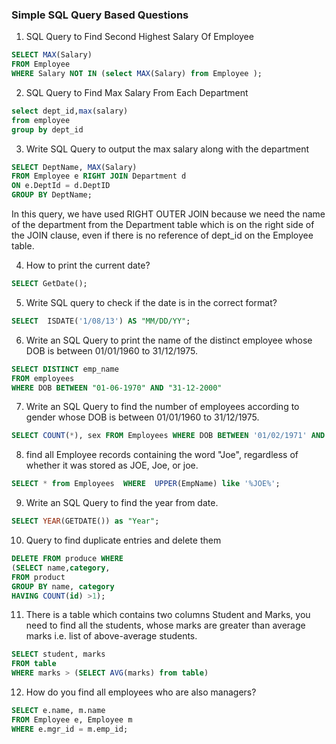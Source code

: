 ### Simple SQL Query Based Questions

1. SQL Query to Find Second Highest Salary Of Employee

```sql
SELECT MAX(Salary) 
FROM Employee 
WHERE Salary NOT IN (select MAX(Salary) from Employee ); 
```

2. SQL Query to Find Max Salary From Each Department

```sql
select dept_id,max(salary)
from employee
group by dept_id  
```

3. Write SQL Query to output the max salary along with the department

```sql
SELECT DeptName, MAX(Salary) 
FROM Employee e RIGHT JOIN Department d 
ON e.DeptId = d.DeptID 
GROUP BY DeptName;
```
In this query, we have used RIGHT OUTER JOIN because we need the name of the department from the Department table which is on the right side of the JOIN clause, even if there is no reference of dept_id on the Employee table. 

4. How to print the current date?

```sql
SELECT GetDate(); 
```

5. Write SQL query to check if the date is in the correct format?

```sql
SELECT  ISDATE('1/08/13') AS "MM/DD/YY"; 
```

6. Write an SQL Query to print the name of the distinct employee whose DOB is between 01/01/1960 to 31/12/1975.

```sql
SELECT DISTINCT emp_name
FROM employees
WHERE DOB BETWEEN "01-06-1970" AND "31-12-2000"
```

7. Write an SQL Query to find the number of employees according to gender whose DOB is between 01/01/1960 to 31/12/1975.

```sql
SELECT COUNT(*), sex FROM Employees WHERE DOB BETWEEN '01/02/1971' AND '31/12/1975' GROUP BY sex;
```

8. find all Employee records containing the word "Joe", regardless of whether it was stored as JOE, Joe, or joe.

```sql
SELECT * from Employees  WHERE  UPPER(EmpName) like '%JOE%';
```

9. Write an SQL Query to find the year from date.

```sql
SELECT YEAR(GETDATE()) as "Year";
```

10. Query to find duplicate entries and delete them

```sql
DELETE FROM produce WHERE
(SELECT name,category,
FROM product
GROUP BY name, category
HAVING COUNT(id) >1);
```

11. There is a table which contains two columns Student and Marks, you need to find all the students, whose marks are greater than average marks i.e. list of above-average students.

```sql
SELECT student, marks 
FROM table 
WHERE marks > (SELECT AVG(marks) from table)
```

12. How do you find all employees who are also managers?

```sql
SELECT e.name, m.name 
FROM Employee e, Employee m 
WHERE e.mgr_id = m.emp_id;
```

